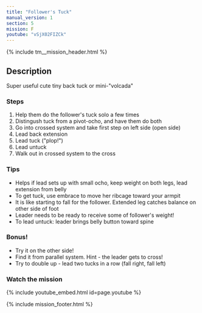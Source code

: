 ```yaml
---
title: "Follower's Tuck"
manual_version: 1
section: 5
mission: F
youtube: "vSjX02FIZCk"
---
```


{% include tm__mission_header.html %}

## Description

Super useful cute tiny back tuck or mini-"volcada"

### Steps

1. Help them do the follower's tuck solo a few times
2. Distingush tuck from a pivot-ocho, and have them do both
3. Go into crossed system and take first step on left side (open side) 
4. Lead back extension
5. Lead tuck ("plop!")
6. Lead untuck
7. Walk out in crossed system to the cross

### Tips

* Helps if lead sets up with small ocho, keep weight on both legs, lead extension from belly
* To get tuck, use embrace to move her ribcage toward your armpit 
* It is like starting to fall for the follower. Extended leg catches balance on other side of foot
* Leader needs to be ready to receive some of follower's weight! 
* To lead untuck: leader brings belly button toward spine

### Bonus!

* Try it on the other side!
* Find it from parallel system. Hint - the leader gets to cross!
* Try to double up - lead two tucks in a row (fall right, fall left) 

### Watch the mission

{% include youtube_embed.html id=page.youtube %}

{% include mission_footer.html %}
